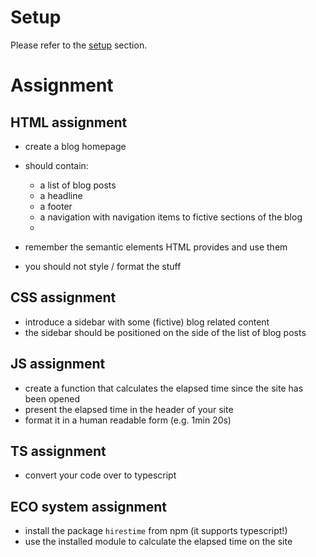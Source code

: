 # Setup

Please refer to the [setup](./SETUP.md) section.

# Assignment

## HTML assignment
* create a blog homepage
* should contain:
  * a list of blog posts
  * a headline
  * a footer
  * a navigation with navigation items to fictive sections of the blog
  * 

* remember the semantic elements HTML provides and use them 
* you should not style / format the stuff

## CSS assignment
* introduce a sidebar with some (fictive) blog related content
* the sidebar should be positioned on the side of the list of blog posts

## JS assignment
* create a function that calculates the elapsed time since the site has been opened
* present the elapsed time in the header of your site
* format it in a human readable form (e.g. 1min 20s)

## TS assignment
* convert your code over to typescript

## ECO system assignment
* install the package `hirestime` from npm (it supports typescript!) 
* use the installed module to calculate the elapsed time on the site